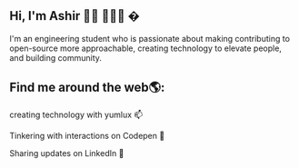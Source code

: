 <h2> Hi, I'm Ashir 👋🏾 👩🏾‍💻 �</h2>

I'm an engineering student who is passionate about making contributing to open-source more approachable, creating technology to elevate
people, and building community. 

<h2>Find me around the web🌎:</h2> 

creating technology with yumlux   📫 

Tinkering with interactions on Codepen 🏓

Sharing updates on LinkedIn 💼
<!--

